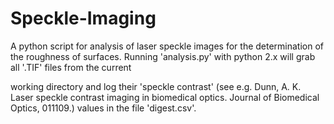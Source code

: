 Speckle-Imaging
===============

A python script for analysis of laser speckle images for the determination of the roughness of surfaces. Running 'analysis.py' with python 2.x will grab all '.TIF' files from the current

working directory and log their 'speckle contrast' (see e.g. Dunn, A. K. Laser speckle contrast imaging in biomedical optics. Journal of Biomedical Optics, 011109.) values in the file 'digest.csv'.

